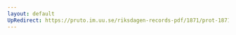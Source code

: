 ```yaml
---
layout: default
UpRedirect: https://pruto.im.uu.se/riksdagen-records-pdf/1871/prot-1871--fk--422/prot-1871--fk--422_080.pdf
---
```

